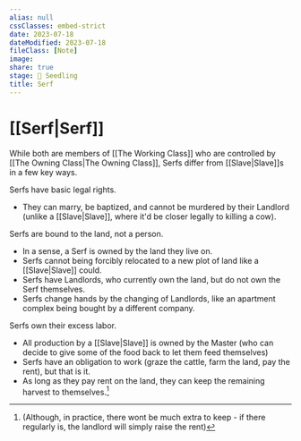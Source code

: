 ```yaml
---
alias: null
cssClasses: embed-strict
date: 2023-07-18
dateModified: 2023-07-18
fileClass: [Note]
image: 
share: true
stage: 🌱 Seedling
title: Serf
---
```


# [[Serf|Serf]]

While both are members of [[The Working Class]] who are controlled by [[The Owning Class|The Owning Class]], Serfs differ from [[Slave|Slave]]s in a few key ways.

Serfs have basic legal rights. 
- They can marry, be baptized, and cannot be murdered by their Landlord (unlike a [[Slave|Slave]], where it'd be closer legally to killing a cow).

Serfs are bound to the land, not a person.
- In a sense, a Serf is owned by the land they live on.
- Serfs cannot being forcibly relocated to a new plot of land like a [[Slave|Slave]] could. 
- Serfs have Landlords, who currently own the land, but do not own the Serf themselves.
- Serfs change hands by the changing of Landlords, like an apartment complex being bought by a different company.

Serfs own their excess labor. 
- All production by a [[Slave|Slave]] is owned by the Master (who can decide to give some of the food back to let them feed themselves)
- Serfs have an obligation to work (graze the cattle, farm the land, pay the rent), but that is it.
- As long as they pay rent on the land, they can keep the remaining harvest to themselves.[^1]
[^1]: (Although, in practice, there wont be much extra to keep - if there regularly is, the landlord will simply raise the rent)
